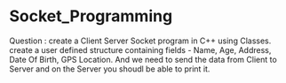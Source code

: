 # Socket_Programming

Question : create a Client Server Socket program in C++ using Classes.
create a user defined structure containing fields - Name, Age, Address, Date Of Birth, GPS Location.
And we need to send the data from Client to Server and on the Server you shoudl be able to print it. 
